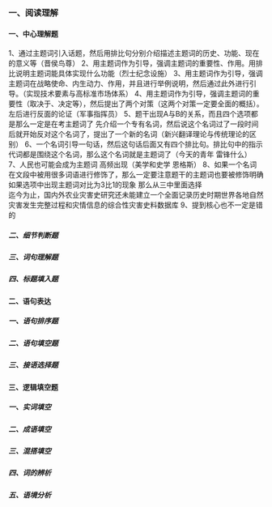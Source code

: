 ### 一、阅读理解

#### 一、中心理解题

1、通过主题词引入话题，然后用排比句分别介绍描述主题词的历史、功能、现在的意义等（晋侯鸟尊）
2、用主题词作为引导，强调主题词的重要性、作用。用排比说明主题词能具体实现什么功能（烈士纪念设施）
3、用主题词作为引导，强调主题词在战略使命、内生动力、作用，并且进行举例说明，然后通过此外进行引导。（实现技术要素与高标准市场体系）
4、用主题词作为引导，强调主题词的重要性（取决于、决定等），然后提出了两个对策（这两个对策一定要全面的概括）。左后进行反面的论证（军事指挥员）
5、题干出现A与B的关系，而且四个选项都是那么一定是在考主题词了 先介绍一个专有名词，然后说这个名词过了一段时间后就开始反对这个名词了，提出了一个新的名词（新兴翻译理论与传统理论的区别）
6、一个名词引导一句话，然后这句话后面又有四个排比句。排比句中的指示代词都是围绕这个名词，那么这个名词就是主题词了（今天的青年 雷锋什么）
7、人民也可能会成为主题词 高频出现（美学和史学 恩格斯）
8、如果一个名词在文段中被用很多词语进行修饰了，那么一定要注意题干的主题词也要被修饰明确 如果选项中出现主题词对比为3比1的现象 那么从三中里面选择  
迄今为止，国内外农业灾害史研究还未能建立一个全面记录历史时期世界各地自然灾害发生完整过程和灾情信息的综合性灾害史料数据库
9、提到核心也不一定是错的

##### 二、细节判断题

##### 三、词句理解题

##### 四、标题填入题

#### 二、语句表达

##### 一、语句排序题

##### 二、语句填空题

##### 三、接语选择题

#### 三、逻辑填空题

##### 一、实词填空

##### 二、成语填空

##### 三、混搭填空

##### 四、词的辨析

##### 五、语境分析

##### 
